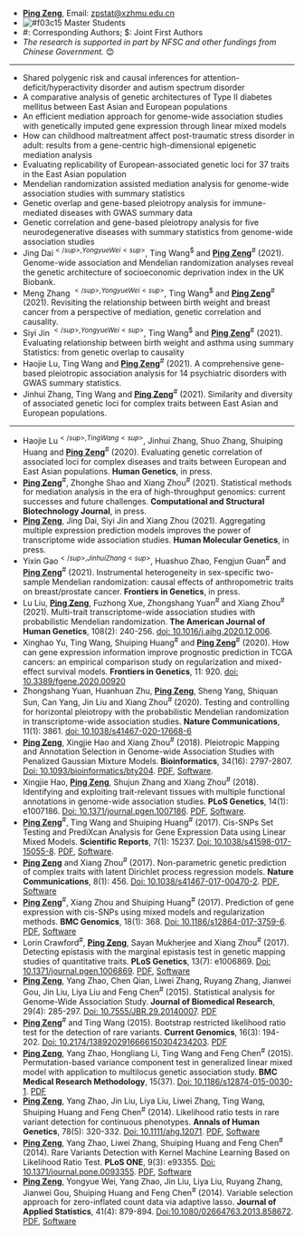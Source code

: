 + [**Ping Zeng**](https://github.com/biostatpzeng), Email: zpstat@xzhmu.edu.cn
+ ![#f03c15](https://placehold.it/15/f03c15/000000?text=+) Master Students
+ #: Corresponding Authors; $: Joint First Authors
+ *The research is supported in part by NFSC and other fundings from Chinese Government.*
:blush:  
---------------------------------------------------------------------------------------------------------------------------------------------------------------------------

+ Shared polygenic risk and causal inferences for attention-deficit/hyperactivity disorder and autism spectrum disorder
+ A comparative analysis of genetic architectures of Type II diabetes mellitus between East Asian and European populations
+ An efficient mediation approach for genome-wide association studies with genetically imputed gene expression through linear mixed models
+ How can childhood maltreatment affect post-traumatic stress disorder in adult: results from a gene-centric high-dimensional epigenetic mediation analysis
+ Evaluating replicability of European-associated genetic loci for 37 traits in the East Asian population
+ Mendelian randomization assisted mediation analysis for genome-wide association studies with summary statistics
+ Genetic overlap and gene-based pleiotropy analysis for immune-mediated diseases with GWAS summary data
+ Genetic correlation and gene-based pleiotropy analysis for five neurodegenerative diseases with summary statistics from genome-wide association studies
+ Jing Dai<sup>$</sup>, Yongyue Wei<sup>$</sup>, Ting Wang<sup>$</sup> and [**Ping Zeng**](https://github.com/biostatpzeng)<sup>#</sup> (2021). Genome-wide association and Mendelian randomization analyses reveal the genetic architecture of socioeconomic deprivation index in the UK Biobank.
+ Meng Zhang <sup>$</sup>, Yongyue Wei<sup>$</sup>, Ting Wang<sup>$</sup> and [**Ping Zeng**](https://github.com/biostatpzeng)<sup>#</sup> (2021). Revisiting the relationship between birth weight and breast cancer from a perspective of mediation, genetic correlation and causality.
+ Siyi Jin <sup>$</sup>, Yongyue Wei<sup>$</sup>, Ting Wang<sup>$</sup> and [**Ping Zeng**](https://github.com/biostatpzeng)<sup>#</sup> (2021). Evaluating relationship between birth weight and asthma using summary Statistics: from genetic overlap to causality
+ Haojie Lu, Ting Wang and [**Ping Zeng**](https://github.com/biostatpzeng)<sup>#</sup> (2021). A comprehensive gene-based pleiotropic association analysis for 14 psychiatric disorders with GWAS summary statistics.
+ Jinhui Zhang, Ting Wang and [**Ping Zeng**](https://github.com/biostatpzeng)<sup>#</sup> (2021). Similarity and diversity of associated genetic loci for complex traits between East Asian and European populations.
---------------------------------------------------------------------------------------------------------------------------------------------------------------------------






















+ Haojie Lu<sup>$</sup>, Ting Wang<sup>$</sup>, Jinhui Zhang, Shuo Zhang, Shuiping Huang and [**Ping Zeng**](https://github.com/biostatpzeng)<sup>#</sup> (2020). Evaluating genetic correlation of associated loci for complex diseases and traits between European and East Asian populations. **Human Genetics**, in press.
+ [**Ping Zeng**](https://github.com/biostatpzeng)<sup>#</sup>, Zhonghe Shao and Xiang Zhou<sup>#</sup> (2021). Statistical methods for mediation analysis in the era of high-throughput genomics: current successes and future challenges. **Computational and Structural Biotechnology Journal**, in press.
+ [**Ping Zeng**](https://github.com/biostatpzeng), Jing Dai, Siyi Jin and Xiang Zhou (2021). Aggregating multiple expression prediction models improves the power of transcriptome wide association studies. **Human Molecular Genetics**, in press.
+ Yixin Gao<sup>$</sup>, Jinhui Zhang<sup>$</sup>, Huashuo Zhao, Fengjun Guan<sup>#</sup> and [**Ping Zeng**](https://github.com/biostatpzeng)<sup>#</sup> (2021). Instrumental heterogeneity in sex-specific two-sample Mendelian randomization: causal effects of anthropometric traits on breast/prostate cancer. **Frontiers in Genetics**, in press.
+ Lu Liu, [**Ping Zeng**](https://github.com/biostatpzeng), Fuzhong Xue, Zhongshang Yuan<sup>#</sup> and Xiang Zhou<sup>#</sup> (2021). Multi-trait transcriptome-wide association studies with probabilistic Mendelian randomization. **The American Journal of Human Genetics**, 108(2): 240-256. [doi: 10.1016/j.ajhg.2020.12.006](https://www.sciencedirect.com/science/article/abs/pii/S0002929720304420).
+ Xinghao Yu, Ting Wang, Shuiping Huang<sup>#</sup> and [**Ping Zeng**](https://github.com/biostatpzeng)<sup>#</sup> (2020). How can gene expression information improve prognostic prediction in TCGA cancers: an empirical comparison study on regularization and mixed-effect survival models. **Frontiers in Genetics**, 11: 920. [doi: 10.3389/fgene.2020.00920](https://www.frontiersin.org/articles/10.3389/fgene.2020.00920/full)
+ Zhongshang Yuan, Huanhuan Zhu, [**Ping Zeng**](https://github.com/biostatpzeng), Sheng Yang, Shiquan Sun, Can Yang, Jin Liu and Xiang Zhou<sup>#</sup> (2020). Testing and controlling for horizontal pleiotropy with the probabilistic Mendelian randomization in transcriptome-wide association studies. **Nature Communications**, 11(1): 3861. [doi: 10.1038/s41467-020-17668-6](https://www.nature.com/articles/s41467-020-17668-6)
+ [**Ping Zeng**](https://github.com/biostatpzeng), Xingjie Hao and Xiang Zhou<sup>#</sup> (2018). Pleiotropic Mapping and Annotation Selection in Genome-wide Association Studies with Penalized Gaussian Mixture Models. **Bioinformatics**, 34(16): 2797-2807. [Doi: 10.1093/bioinformatics/bty204](https://academic.oup.com/bioinformatics/advance-article-abstract/doi/10.1093/bioinformatics/bty204/4960046?redirectedFrom=fulltext). [PDF](https://academic.oup.com/bioinformatics/advance-article-abstract/doi/10.1093/bioinformatics/bty204/4960046?redirectedFrom=fulltext), [Software](https://github.com/biostatpzeng/iMAP).
+ Xingjie Hao, [**Ping Zeng**](https://github.com/biostatpzeng), Shujun Zhang and Xiang Zhou<sup>#</sup> (2018). Identifying and exploiting trait-relevant tissues with multiple functional annotations in genome-wide association studies. **PLoS Genetics**, 14(1): e1007186. [Doi: 10.1371/journal.pgen.1007186](http://journals.plos.org/plosgenetics/article?id=10.1371/journal.pgen.1007186). [PDF](http://journals.plos.org/plosgenetics/article?id=10.1371/journal.pgen.1007186), [Software](http://www.xzlab.org/software.html).
+ [**Ping Zeng**](https://github.com/biostatpzeng)<sup>#</sup>, Ting Wang and Shuiping Huang<sup>#</sup> (2017). Cis-SNPs Set Testing and PrediXcan Analysis for Gene Expression Data using Linear Mixed Models. **Scientific Reports**, 7(1): 15237. [Doi: 10.1038/s41598-017-15055-8](https://www.nature.com/articles/s41598-017-15055-8). [PDF](https://github.com/biostatpzeng/pingzeng/blob/master/paper/2017SR.pdf), [Software](https://github.com/biostatpzeng/LRT).
+ [**Ping Zeng**](https://github.com/biostatpzeng) and Xiang Zhou<sup>#</sup> (2017). Non-parametric genetic prediction of complex traits with latent Dirichlet process regression models. **Nature Communications**, 8(1): 456. [Doi: 10.1038/s41467-017-00470-2](https://www.nature.com/articles/s41467-017-00470-2?WT.feed_name=subjects_genetics). [PDF](https://github.com/biostatpzeng/pingzeng/blob/master/paper/2017NC.pdf), [Software](https://github.com/biostatpzeng/DPR) 
+ [**Ping Zeng**](https://github.com/biostatpzeng)<sup>#</sup>, Xiang Zhou and Shuiping Huang<sup>#</sup> (2017). Prediction of gene expression with cis-SNPs using mixed models and regularization methods. **BMC Genomics**, 18(1): 368. [Doi: 10.1186/s12864-017-3759-6](https://bmcgenomics.biomedcentral.com/articles/10.1186/s12864-017-3759-6). [PDF](https://github.com/biostatpzeng/pingzeng/blob/master/paper/2017BMCGEMICS.pdf), [Software](https://github.com/genetics-statistics/GEMMA) 
+ Lorin Crawford<sup>#</sup>, [**Ping Zeng**](https://github.com/biostatpzeng), Sayan Mukherjee and Xiang Zhou<sup>#</sup> (2017). Detecting epistasis with the marginal epistasis test in genetic mapping studies of quantitative traits. **PLoS Genetics**, 13(7): e1006869. [Doi: 10.1371/journal.pgen.1006869](http://journals.plos.org/plosgenetics/article?id=10.1371/journal.pgen.1006869). [PDF](https://github.com/biostatpzeng/pingzeng/blob/master/paper/2017PLOSGENETICS.pdf), [Software](https://github.com/lorinanthony/MAPIT)
+ [**Ping Zeng**](https://github.com/biostatpzeng), Yang Zhao, Chen Qian, Liwei Zhang, Ruyang Zhang, Jianwei Gou, Jin Liu, Liya Liu and Feng Chen<sup>#</sup> (2015). Statistical analysis for Genome-Wide Association Study. **Journal of Biomedical Research**, 29(4): 285-297. [Doi: 10.7555/JBR.29.20140007](http://www.jbr-pub.org/ch/reader/view_abstract.aspx?file_no=JBR150403&flag=1). [PDF](https://github.com/biostatpzeng/pingzeng/blob/master/paper/2015JBR.pdf)
+ [**Ping Zeng**](https://github.com/biostatpzeng)<sup>#</sup> and Ting Wang (2015). Bootstrap restricted likelihood ratio test for the detection of rare variants. **Current Genomics**, 16(3): 194-202. [Doi: 10.2174/1389202916666150304234203](http://www.eurekaselect.com/129127). [PDF](https://github.com/biostatpzeng/pingzeng/blob/master/paper/2015CGs.pdf)
+ [**Ping Zeng**](https://github.com/biostatpzeng), Yang Zhao, Hongliang Li, Ting Wang and Feng Chen<sup>#</sup> (2015). Permutation-based variance component test in generalized linear mixed model with application to multilocus genetic association study. **BMC Medical Research Methodology**, 15(37). [Doi: 10.1186/s12874-015-0030-1](https://bmcmedresmethodol.biomedcentral.com/articles/10.1186/s12874-015-0030-1). [PDF](https://github.com/biostatpzeng/pingzeng/blob/master/paper/2015BMCMM.pdf)
+ [**Ping Zeng**](https://github.com/biostatpzeng), Yang Zhao, Jin Liu, Liya Liu, Liwei Zhang, Ting Wang, Shuiping Huang and Feng Chen<sup>#</sup> (2014). Likelihood ratio tests in rare variant detection for continuous phenotypes. **Annals of Human Genetics**, 78(5): 320-332. [Doi: 10.1111/ahg.12071](http://onlinelibrary.wiley.com/doi/10.1111/ahg.12071/full). [PDF](https://github.com/biostatpzeng/pingzeng/blob/master/paper/2014AHG.pdf), [Software](https://github.com/biostatpzeng/LRT)
+ [**Ping Zeng**](https://github.com/biostatpzeng), Yang Zhao, Liwei Zhang, Shuiping Huang and Feng Chen<sup>#</sup> (2014). Rare Variants Detection with Kernel Machine Learning Based on Likelihood Ratio Test. **PLoS ONE**, 9(3): e93355. [Doi: 10.1371/journal.pone.0093355](http://journals.plos.org/plosone/article?id=10.1371/journal.pone.0093355). [PDF](https://github.com/biostatpzeng/pingzeng/blob/master/paper/2014PLOSONE.pdf), [Software](https://github.com/biostatpzeng/LRT)
+ [**Ping Zeng**](https://github.com/biostatpzeng), Yongyue Wei, Yang Zhao, Jin Liu, Liya Liu, Ruyang Zhang, Jianwei Gou, Shuiping Huang and Feng Chen<sup>#</sup> (2014). Variable selection approach for zero-inflated count data via adaptive lasso. **Journal of Applied Statistics**, 41(4): 879-894. [Doi:10.1080/02664763.2013.858672](http://www.tandfonline.com/doi/abs/10.1080/02664763.2013.858672). [PDF](https://github.com/biostatpzeng/pingzeng/blob/master/paper/2014ZIP.pdf), [Software](https://github.com/biostatpzeng/ZIP)
